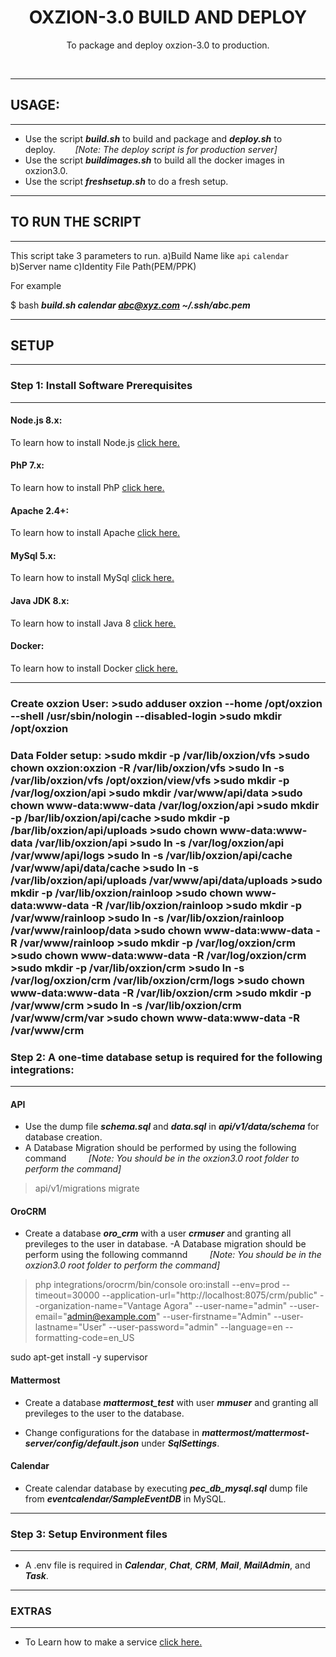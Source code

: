 <div align="center">
  <h1>OXZION-3.0 BUILD AND DEPLOY</h1>
  <p>
    To package and deploy oxzion-3.0 to production.
  </p>
  <br>
</div>

-------------------------

<h2>USAGE:</h2>

-------------------------

- Use the script **_build.sh_** to build and package and **_deploy.sh_** to deploy.&nbsp;&nbsp;&nbsp;&nbsp;&nbsp;&nbsp;&nbsp;&nbsp;_[Note: The deploy script is for production server]_
- Use the script **_buildimages.sh_** to build all the docker images in oxzion3.0.
- Use the script **_freshsetup.sh_** to do a fresh setup.

-------------------------

<h2>TO RUN THE SCRIPT</h2>

--------------------------

This script take 3 parameters to run.
a)Build Name like `api` `calendar`
b)Server name
c)Identity File Path(PEM/PPK)

For example

$ bash **_build.sh calendar abc@xyz.com ~/.ssh/abc.pem_**

-------------------------

<h2>SETUP</h2>

-------------------------
<h3>Step 1: Install Software Prerequisites</h3>

-------------------------

<h4>Node.js 8.x: </h4>

To learn how to install Node.js [click here.](https://nodesource.com/blog/installing-node-js-8-tutorial-linux-via-package-manager/)

<h4> PhP 7.x: </h4>

To learn how to install PhP [click here.](https://tecadmin.net/install-php-7-on-ubuntu/)

<h4> Apache 2.4+: </h4>

To learn how to install Apache [click here.](https://www.digitalocean.com/community/tutorials/how-to-install-the-apache-web-server-on-ubuntu-18-04-quickstart)

<h4>MySql 5.x: </h4>

To learn how to install MySql [click here.](https://www.digitalocean.com/community/tutorials/how-to-install-mysql-on-ubuntu-16-04)

<h4>Java JDK 8.x: </h4>

To learn how to install Java 8 [click here.](https://www.digitalocean.com/community/tutorials/how-to-install-java-with-apt-on-ubuntu-18-04)

<h4> Docker: </h4>

To learn how to install Docker [click here.](https://www.digitalocean.com/community/tutorials/how-to-install-and-use-docker-on-ubuntu-18-04)

-------------------------
<h3>Create oxzion User:
>sudo adduser oxzion --home /opt/oxzion --shell /usr/sbin/nologin --disabled-login
>sudo mkdir /opt/oxzion

<h3>Data Folder setup:
>sudo mkdir -p /var/lib/oxzion/vfs
>sudo chown oxzion:oxzion -R /var/lib/oxzion/vfs
>sudo ln -s /var/lib/oxzion/vfs /opt/oxzion/view/vfs
>sudo mkdir -p /var/log/oxzion/api
>sudo mkdir /var/www/api/data
>sudo chown www-data:www-data /var/log/oxzion/api
>sudo mkdir -p /bar/lib/oxzion/api/cache
>sudo mkdir -p /bar/lib/oxzion/api/uploads
>sudo chown www-data:www-data /var/lib/oxzion/api
>sudo ln -s /var/log/oxzion/api /var/www/api/logs
>sudo ln -s /var/lib/oxzion/api/cache /var/www/api/data/cache
>sudo ln -s /var/lib/oxzion/api/uploads /var/www/api/data/uploads
>sudo mkdir -p /var/lib/oxzion/rainloop
>sudo chown www-data:www-data -R /var/lib/oxzion/rainloop
>sudo mkdir -p /var/www/rainloop
>sudo ln -s /var/lib/oxzion/rainloop /var/www/rainloop/data
>sudo chown www-data:www-data -R /var/www/rainloop
>sudo mkdir -p /var/log/oxzion/crm
>sudo chown www-data:www-data -R /var/log/oxzion/crm
>sudo mkdir -p /var/lib/oxzion/crm
>sudo ln -s /var/log/oxzion/crm /var/lib/oxzion/crm/logs
>sudo chown www-data:www-data -R /var/lib/oxzion/crm
>sudo mkdir -p /var/www/crm
>sudo ln -s /var/lib/oxzion/crm /var/www/crm/var
>sudo chown www-data:www-data -R /var/www/crm

<h3>Step 2: A one-time database setup is required for the following integrations:

-------------------------

<h4>API</h4>

- Use the dump file **_schema.sql_** and **_data.sql_** in **_api/v1/data/schema_** for database creation.
- A Database Migration should be performed by using the following command &nbsp;&nbsp;&nbsp;&nbsp;&nbsp;&nbsp;&nbsp;&nbsp;_[Note: You should be in the oxzion3.0 root folder to perform the command]_
>api/v1/migrations migrate

<h4>OroCRM</h4>

- Create a database  **_oro_crm_** with a user **_crmuser_** and granting all previleges to the user in database.
-A Database migration should be perform using the following commannd &nbsp;&nbsp;&nbsp;&nbsp;&nbsp;&nbsp;&nbsp;&nbsp;_[Note: You should be in the oxzion3.0 root folder to perform the command]_
>php integrations/orocrm/bin/console oro:install --env=prod --timeout=30000 --application-url="http://localhost:8075/crm/public" --organization-name="Vantage Agora" --user-name="admin" --user-email="admin@example.com" --user-firstname="Admin" --user-lastname="User" --user-password="admin" --language=en --formatting-code=en_US

sudo apt-get install -y supervisor

<h4>Mattermost</h4>

- Create a database **_mattermost_test_** with user **_mmuser_** and granting all previleges to the user to the database.

- Change configurations for the database in **_mattermost/mattermost-server/config/default.json_** under **_SqlSettings_**.

<h4>Calendar</h4>

- Create calendar database by executing **_pec_db_mysql.sql_** dump file from **_eventcalendar/SampleEventDB_** in MySQL.

-------------------------
<h3>Step 3: Setup Environment files</h3>

-------------------------
- A .env file is required in **_Calendar_**, **_Chat_**, **_CRM_**, **_Mail_**, **_MailAdmin_**, and  **_Task_**.

-------------------------

<h3>EXTRAS</h3>

-------------------------

- To Learn how to make a service [click here.](https://dzone.com/articles/run-your-java-application-as-a-service-on-ubuntu)
